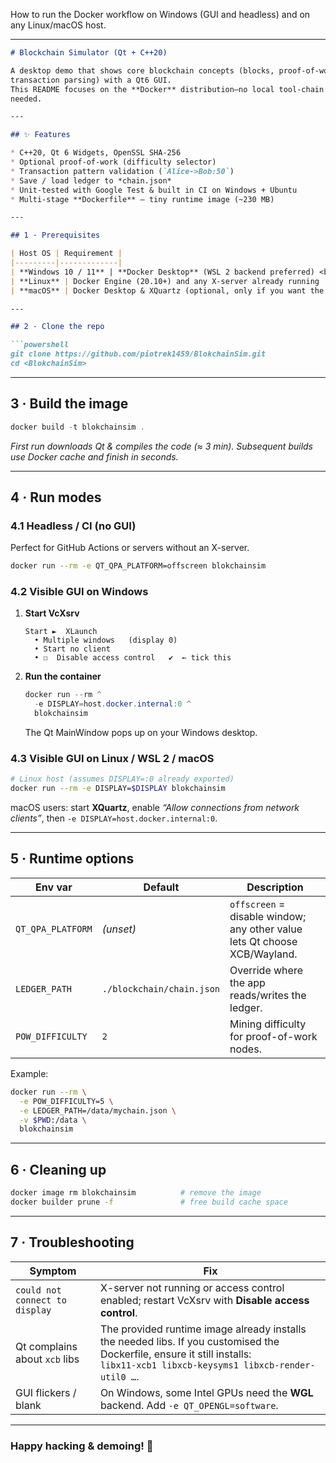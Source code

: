 How to run the Docker workflow on Windows (GUI and
headless) and on any Linux/macOS host.

---

````markdown
# Blockchain Simulator (Qt + C++20)

A desktop demo that shows core blockchain concepts (blocks, proof-of-work,
transaction parsing) with a Qt6 GUI.  
This README focuses on the **Docker** distribution—no local tool-chain
needed.

---

## ✨ Features

* C++20, Qt 6 Widgets, OpenSSL SHA-256
* Optional proof-of-work (difficulty selector)
* Transaction pattern validation (`Alice->Bob:50`)
* Save / load ledger to *chain.json*
* Unit-tested with Google Test & built in CI on Windows + Ubuntu
* Multi-stage **Dockerfile** – tiny runtime image (~230 MB)

---

## 1 · Prerequisites

| Host OS | Requirement |
|---------|-------------|
| **Windows 10 / 11** | **Docker Desktop** (WSL 2 backend preferred) <br/>**VcXsrv** (or X410 / Xming) to see the Qt window |
| **Linux** | Docker Engine (20.10+) and any X-server already running |
| **macOS** | Docker Desktop & XQuartz (optional, only if you want the GUI) |

---

## 2 · Clone the repo

```powershell
git clone https://github.com/piotrek1459/BlokchainSim.git
cd <BlokchainSim>
````

---

## 3 · Build the image

```powershell
docker build -t blokchainsim .
```

*First run downloads Qt & compiles the code (≈ 3 min).
Subsequent builds use Docker cache and finish in seconds.*

---

## 4 · Run modes

### 4.1 Headless / CI (no GUI)

Perfect for GitHub Actions or servers without an X-server.

```bash
docker run --rm -e QT_QPA_PLATFORM=offscreen blokchainsim
```

### 4.2 Visible GUI on **Windows**

1. **Start VcXsrv**

   ```
   Start ►  XLaunch
     • Multiple windows   (display 0)
     • Start no client
     • ☐  Disable access control   ✔  ← tick this
   ```

2. **Run the container**

   ```powershell
   docker run --rm ^
     -e DISPLAY=host.docker.internal:0 ^
     blokchainsim
   ```

   The Qt MainWindow pops up on your Windows desktop.

### 4.3 Visible GUI on **Linux / WSL 2 / macOS**

```bash
# Linux host (assumes DISPLAY=:0 already exported)
docker run --rm -e DISPLAY=$DISPLAY blokchainsim
```

macOS users: start **XQuartz**, enable *“Allow connections from network
clients”*, then `-e DISPLAY=host.docker.internal:0`.

---

## 5 · Runtime options

| Env var           | Default                   | Description                                                               |
| ----------------- | ------------------------- | ------------------------------------------------------------------------- |
| `QT_QPA_PLATFORM` | *(unset)*                 | `offscreen` = disable window; any other value lets Qt choose XCB/Wayland. |
| `LEDGER_PATH`     | `./blockchain/chain.json` | Override where the app reads/writes the ledger.                           |
| `POW_DIFFICULTY`  | `2`                       | Mining difficulty for proof-of-work nodes.                                |

Example:

```bash
docker run --rm \
  -e POW_DIFFICULTY=5 \
  -e LEDGER_PATH=/data/mychain.json \
  -v $PWD:/data \
  blokchainsim
```

---

## 6 · Cleaning up

```bash
docker image rm blokchainsim          # remove the image
docker builder prune -f               # free build cache space
```

---

## 7 · Troubleshooting

| Symptom                        | Fix                                                                                                                                                                               |
| ------------------------------ | --------------------------------------------------------------------------------------------------------------------------------------------------------------------------------- |
| `could not connect to display` | X-server not running or access control enabled; restart VcXsrv with **Disable access control**.                                                                                   |
| Qt complains about `xcb` libs  | The provided runtime image already installs the needed libs. If you customised the Dockerfile, ensure it still installs: <br>`libx11-xcb1 libxcb-keysyms1 libxcb-render-util0 …`. |
| GUI flickers / blank           | On Windows, some Intel GPUs need the **WGL** backend. Add `-e QT_OPENGL=software`.                                                                                                |

---

### Happy hacking & demoing! 🎉


